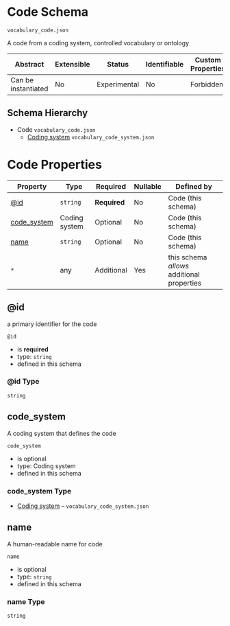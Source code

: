 # Code Schema

```
vocabulary_code.json
```

A code from a coding system, controlled vocabulary or ontology

| Abstract            | Extensible | Status       | Identifiable | Custom Properties | Additional Properties | Defined In                                   |
| ------------------- | ---------- | ------------ | ------------ | ----------------- | --------------------- | -------------------------------------------- |
| Can be instantiated | No         | Experimental | No           | Forbidden         | Permitted             | [vocabulary_code.json](vocabulary_code.json) |

## Schema Hierarchy

- Code `vocabulary_code.json`
  - [Coding system](vocabulary_code_system.md) `vocabulary_code_system.json`

# Code Properties

| Property                    | Type          | Required     | Nullable | Defined by                                 |
| --------------------------- | ------------- | ------------ | -------- | ------------------------------------------ |
| [@id](#id)                  | `string`      | **Required** | No       | Code (this schema)                         |
| [code_system](#code_system) | Coding system | Optional     | No       | Code (this schema)                         |
| [name](#name)               | `string`      | Optional     | No       | Code (this schema)                         |
| `*`                         | any           | Additional   | Yes      | this schema _allows_ additional properties |

## @id

a primary identifier for the code

`@id`

- is **required**
- type: `string`
- defined in this schema

### @id Type

`string`

## code_system

A coding system that defines the code

`code_system`

- is optional
- type: Coding system
- defined in this schema

### code_system Type

- [Coding system](vocabulary_code_system.md) – `vocabulary_code_system.json`

## name

A human-readable name for code

`name`

- is optional
- type: `string`
- defined in this schema

### name Type

`string`
